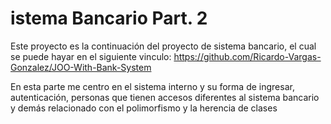 # istema Bancario Part. 2

Este proyecto es la continuación del proyecto de sistema bancario, el cual se puede hayar en el siguiente vinculo: <https://github.com/Ricardo-Vargas-Gonzalez/JOO-With-Bank-System>

En esta parte me centro en el sistema interno y su forma de ingresar, autenticación, personas que tienen accesos diferentes al sistema bancario y demás relacionado con el polimorfismo y la herencia de clases

